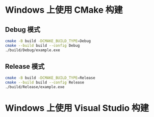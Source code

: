 
# Windows 上使用 CMake 构建

## Debug 模式
```bash
cmake -B build -DCMAKE_BUILD_TYPE=Debug
cmake --build build --config Debug
./build/Debug/example.exe
```

## Release 模式

```bash
cmake -B build -DCMAKE_BUILD_TYPE=Release
cmake --build build --config Release
./build/Release/example.exe
```


# Windows 上使用 Visual Studio 构建
